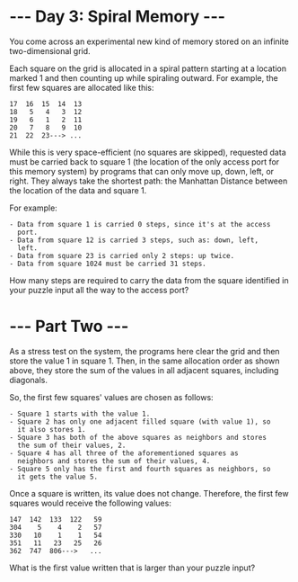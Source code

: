 # --- Day 3: Spiral Memory ---

You come across an experimental new kind of memory stored on an
infinite two-dimensional grid.

Each square on the grid is allocated in a spiral pattern starting at a
location marked 1 and then counting up while spiraling outward. For
example, the first few squares are allocated like this:

    17  16  15  14  13
    18   5   4   3  12
    19   6   1   2  11
    20   7   8   9  10
    21  22  23---> ...

While this is very space-efficient (no squares are skipped), requested
data must be carried back to square 1 (the location of the only access
port for this memory system) by programs that can only move up, down,
left, or right. They always take the shortest path: the Manhattan
Distance between the location of the data and square 1.

For example:

    - Data from square 1 is carried 0 steps, since it's at the access
      port.
    - Data from square 12 is carried 3 steps, such as: down, left,
      left.
    - Data from square 23 is carried only 2 steps: up twice.
    - Data from square 1024 must be carried 31 steps.

How many steps are required to carry the data from the square
identified in your puzzle input all the way to the access port?

# --- Part Two ---

As a stress test on the system, the programs here clear the grid and
then store the value 1 in square 1. Then, in the same allocation order
as shown above, they store the sum of the values in all adjacent
squares, including diagonals.

So, the first few squares' values are chosen as follows:

    - Square 1 starts with the value 1.
    - Square 2 has only one adjacent filled square (with value 1), so
      it also stores 1.
    - Square 3 has both of the above squares as neighbors and stores
      the sum of their values, 2.
    - Square 4 has all three of the aforementioned squares as
      neighbors and stores the sum of their values, 4.
    - Square 5 only has the first and fourth squares as neighbors, so
      it gets the value 5.

Once a square is written, its value does not change. Therefore, the
first few squares would receive the following values:

    147  142  133  122   59
    304    5    4    2   57
    330   10    1    1   54
    351   11   23   25   26
    362  747  806--->   ...

What is the first value written that is larger than your puzzle input?
